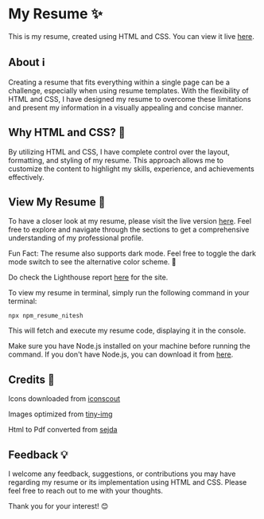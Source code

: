 # My Resume ✨

This is my resume, created using HTML and CSS. You can view it live [here](https://daganitesh.github.io/).

## About ℹ️

Creating a resume that fits everything within a single page can be a challenge, especially when using resume templates. With the flexibility of HTML and CSS, I have designed my resume to overcome these limitations and present my information in a visually appealing and concise manner.

## Why HTML and CSS? 🌟

By utilizing HTML and CSS, I have complete control over the layout, formatting, and styling of my resume. This approach allows me to customize the content to highlight my skills, experience, and achievements effectively.

## View My Resume 👀

To have a closer look at my resume, please visit the live version [here](https://daganitesh.github.io/). Feel free to explore and navigate through the sections to get a comprehensive understanding of my professional profile.

Fun Fact: The resume also supports dark mode. Feel free to toggle the dark mode switch to see the alternative color scheme. 🌙

Do check the Lighthouse report [here](https://pagespeed.web.dev/analysis/https-nitesh-daga-github-io/stqunvzhd5?form_factor=desktop) for the site.

To view my resume in terminal, simply run the following command in your terminal:

```
npx npm_resume_nitesh
```

This will fetch and execute my resume code, displaying it in the console.

Make sure you have Node.js installed on your machine before running the command. If you don't have Node.js, you can download it from [here](https://nodejs.org).

## Credits 🙌
Icons downloaded from  [iconscout](https://iconscout.com/icons/)

Images optimized from [tiny-img](https://tiny-img.com/)

Html to Pdf converted from  [sejda](https://www.sejda.com/html-to-pdf)

## Feedback 💡

I welcome any feedback, suggestions, or contributions you may have regarding my resume or its implementation using HTML and CSS. Please feel free to reach out to me with your thoughts.

Thank you for your interest! 😊

